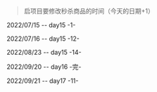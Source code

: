 > 启项目要修改秒杀商品的时间（今天的日期+1）

2022/07/15 -- day15  -1- 

2022/07/16 -- day15 -12-

2022/08/23 -- day15 -14-

2022/09/20 -- day16 -完-

2022/09/21 -- day17 -11-